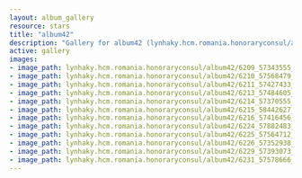 ```yaml
---
layout: album_gallery
resource: stars
title: "album42"
description: "Gallery for album42 (lynhaky.hcm.romania.honoraryconsul/album42)"
active: gallery
images:
- image_path: lynhaky.hcm.romania.honoraryconsul/album42/6209_57343555_2359754724059383_7302805628659957760_n.jpg
- image_path: lynhaky.hcm.romania.honoraryconsul/album42/6210_57568479_2359683110733211_3401263603330842624_n.jpg
- image_path: lynhaky.hcm.romania.honoraryconsul/album42/6211_57427433_2358227400878782_3361717189441748992_n.jpg
- image_path: lynhaky.hcm.romania.honoraryconsul/album42/6213_57484605_2358227270878795_1095704873707503616_n.jpg
- image_path: lynhaky.hcm.romania.honoraryconsul/album42/6214_57370555_2358227234212132_8023687679948357632_n.jpg
- image_path: lynhaky.hcm.romania.honoraryconsul/album42/6215_58442627_2358227007545488_6209434287993782272_n.jpg
- image_path: lynhaky.hcm.romania.honoraryconsul/album42/6216_57416456_2358226960878826_2314977880666275840_n.jpg
- image_path: lynhaky.hcm.romania.honoraryconsul/album42/6224_57882483_2358226047545584_1116977460177534976_n.jpg
- image_path: lynhaky.hcm.romania.honoraryconsul/album42/6225_57564712_2358225924212263_3747892168769929216_n.jpg
- image_path: lynhaky.hcm.romania.honoraryconsul/album42/6226_57352938_2358225887545600_2663842028122537984_n.jpg
- image_path: lynhaky.hcm.romania.honoraryconsul/album42/6229_57393073_2358225547545634_3124347025735286784_n.jpg
- image_path: lynhaky.hcm.romania.honoraryconsul/album42/6231_57578666_2358225344212321_8154668815083372544_n.jpg
---
```

